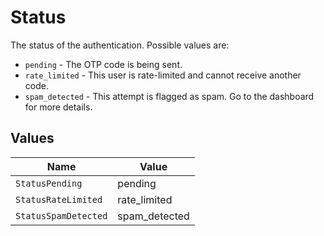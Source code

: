 # Status

The status of the authentication. Possible values are:
  * `pending` - The OTP code is being sent.
  * `rate_limited` - This user is rate-limited and cannot receive another code.
  * `spam_detected` - This attempt is flagged as spam. Go to the dashboard for more details.



## Values

| Name                 | Value                |
| -------------------- | -------------------- |
| `StatusPending`      | pending              |
| `StatusRateLimited`  | rate_limited         |
| `StatusSpamDetected` | spam_detected        |